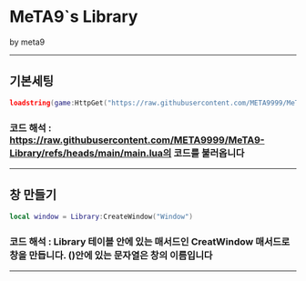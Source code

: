 <!-- Heading -->
# MeTA9`s Library
by meta9
___
## 기본세팅
```lua
loadstring(game:HttpGet("https://raw.githubusercontent.com/META9999/MeTA9-Library/refs/heads/main/main.lua"))()
```
### 코드 해석 : https://raw.githubusercontent.com/META9999/MeTA9-Library/refs/heads/main/main.lua의 코드를 불러옵니다
___
## 창 만들기
```lua
local window = Library:CreateWindow("Window")
```
### 코드 해석 : Library 테이블 안에 있는 매서드인 CreatWindow 매서드로 창을 만듭니다. ()안에 있는 문자열은 창의 이름입니다
___
## 
